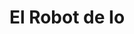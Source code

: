 ---
layout: template_cuentos
title: El Robot de Io
texto: Un equipo de robots aterrizan en las lunes de Júpiter buscando vida. El robot de Io tiene sus propias inquietudes sobre su misión.
img: el_robot_de_io.jpg
link: https://www.books2read.com/u/mBMxGO
---
